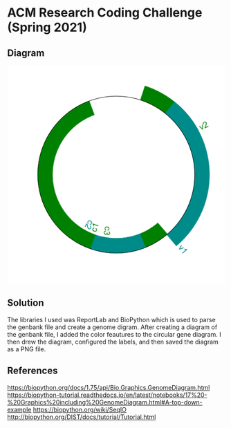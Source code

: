 # ACM Research Coding Challenge (Spring 2021)

## Diagram

![screenshot](Circular_Gene.png)


## Solution

The libraries I used was ReportLab and BioPython which is used to parse the genbank file and create a genome digram. 
After creating a diagram of the genbank file, I added the color feautures to the circular gene diagram.
I then drew the diagram, configured the labels, and then saved the diagram as a PNG file.



## References

https://biopython.org/docs/1.75/api/Bio.Graphics.GenomeDiagram.html
https://biopython-tutorial.readthedocs.io/en/latest/notebooks/17%20-%20Graphics%20including%20GenomeDiagram.html#A-top-down-example
https://biopython.org/wiki/SeqIO
http://biopython.org/DIST/docs/tutorial/Tutorial.html
